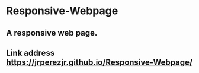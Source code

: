 # Responsive-Webpage

## A responsive web page. 

## Link address https://jrperezjr.github.io/Responsive-Webpage/

